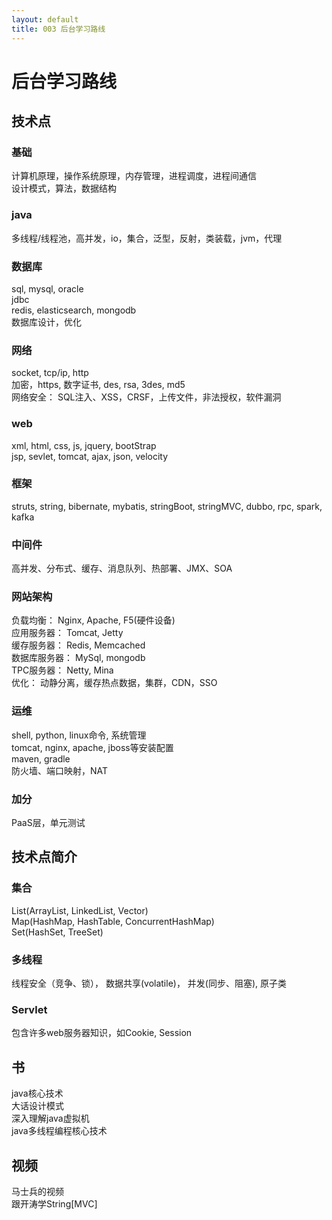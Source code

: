 ```yaml
---
layout: default
title: 003 后台学习路线
---
```


# 后台学习路线

## 技术点

### 基础
计算机原理，操作系统原理，内存管理，进程调度，进程间通信  
设计模式，算法，数据结构  

### java
多线程/线程池，高并发，io，集合，泛型，反射，类装载，jvm，代理  

### 数据库
sql, mysql, oracle  
jdbc  
redis, elasticsearch, mongodb  
数据库设计，优化  

### 网络
socket, tcp/ip, http  
加密，https, 数字证书, des, rsa, 3des, md5  
网络安全： SQL注入、XSS，CRSF，上传文件，非法授权，软件漏洞  

### web
xml, html, css, js, jquery, bootStrap  
jsp, sevlet, tomcat, ajax, json, velocity  

### 框架
struts, string, bibernate, mybatis, stringBoot, stringMVC, dubbo, rpc, spark, kafka  

### 中间件
高并发、分布式、缓存、消息队列、热部署、JMX、SOA  

### 网站架构
负载均衡： Nginx, Apache, F5(硬件设备)  
应用服务器： Tomcat, Jetty  
缓存服务器： Redis, Memcached  
数据库服务器： MySql, mongodb  
TPC服务器： Netty, Mina  
优化： 动静分离，缓存热点数据，集群，CDN，SSO

### 运维
shell, python, linux命令, 系统管理  
tomcat, nginx, apache, jboss等安装配置  
maven, gradle  
防火墙、端口映射，NAT  

### 加分
PaaS层，单元测试  

## 技术点简介

### 集合
List(ArrayList, LinkedList, Vector)  
Map(HashMap, HashTable, ConcurrentHashMap)  
Set(HashSet, TreeSet)  

### 多线程
线程安全（竞争、锁）， 数据共享(volatile)， 并发(同步、阻塞), 原子类  

### Servlet
包含许多web服务器知识，如Cookie, Session  


## 书
java核心技术  
大话设计模式  
深入理解java虚拟机  
java多线程编程核心技术  

## 视频
马士兵的视频  
跟开涛学String[MVC]  
